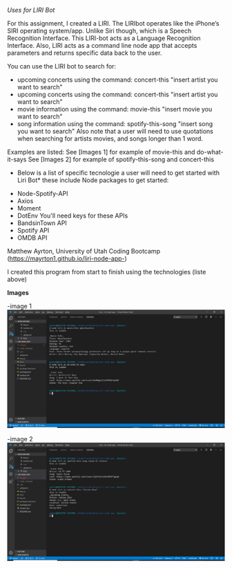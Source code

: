 *Uses for LIRI Bot*

For this assignment, I created a LIRI. The LIRIbot operates like the iPhone’s SIRI operating system/app. Unlike Siri though, which is a Speech Recognition Interface. This LIRI-bot acts as a Language Recognition Interface. Also, LIRI acts as a command line node app that accepts parameters and returns specific data back to the user.

You can use the LIRI bot to search for:
- upcoming concerts using the command: concert-this "insert artist you want to search"
- upcoming concerts using the command: concert-this "insert artist you want to search" 
- movie information using the command: movie-this "insert movie you want to search"
- song information using the command: spotify-this-song "insert song you want to search"
Also note that a user will need to use quotations when searching for artists movies, and songs longer than 1 word.

Examples are listed: See [Images 1] for example of movie-this and do-what-it-says
         See [Images 2] for example of spotify-this-song and concert-this

* Below is a list of specific tecnologie a user will need to get started with Liri Bot*
these include Node packages to get started:
- Node-Spotify-API
- Axios
- Moment
- DotEnv
You'll need keys for these APIs
- BandsinTown API 
- Spotify API
- OMDB API

Matthew Ayrton, University of Utah Coding Bootcamp (https://mayrton1.github.io/liri-node-app-)

I created this program from start to finish using the technologies (liste above)

**Images**

-image 1
![](images/liri-bot.png)

-image 2
![](images/liri-bot.png%202.png)

